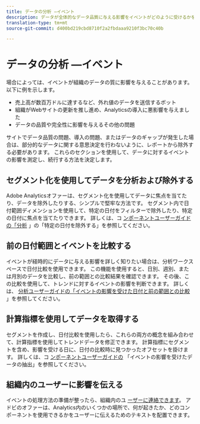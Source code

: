 ```yaml
---
title: データの分析 —イベント
description: データが全体的なデータ品質に与える影響をイベントがどのように受けるかを把握します。
translation-type: tm+mt
source-git-commit: d400bd219cbd8710f2a2fbdaaa9210f3bc70c40b

---
```



# データの分析 —イベント

場合によっては、イベントが組織のデータの質に影響を与えることがあります。 以下に例を示します。

* 売上高が数百万ドルに達するなど、外れ値のデータを送信するボット
* 組織がWebサイトの更新を推し進め、Analyticsの導入に悪影響を与えました
* データの品質や完全性に影響を与えるその他の問題

サイトでデータ品質の問題、導入の問題、またはデータのギャップが発生した場合は、部分的なデータに関する意思決定を行わないように、レポートから除外する必要があります。 これらのセクションを使用して、データに対するイベントの影響を測定し、続行する方法を決定します。

## セグメント化を使用してデータを分析および除外する

Adobe Analyticsオファーは、セグメント化を使用してデータに焦点を当てたり、データを除外したりする、シンプルで堅牢な方法です。 セグメント内で日付範囲ディメンションを使用して、特定の日付をフィルターで除外したり、特定の日付に焦点を当てたりできます。 詳しくは、コ [ンポーネントユーザーガイドの「分析](/help/components/c-segmentation/use-cases/exclude-date-range.md) 」の「特定の日付を除外する」を参照してください。

## 前の日付範囲とイベントを比較する

イベントが経時的にデータに与える影響を詳しく知りたい場合は、分析ワークスペースで日付比較を使用できます。 この機能を使用すると、日別、週別、または月別のデータを比較し、前の範囲との比較結果を確認できます。 その後、この比較を使用して、トレンドに対するイベントの影響を判断できます。 詳しくは、 [分析ユーザーガイドの「イベントの影響を受けた日付と前の範囲との比較](/help/analyze/analysis-workspace/components/calendar-date-ranges/compare-event.md) 」を参照してください。

## 計算指標を使用してデータを取得する

セグメントを作成し、日付比較を使用したら、これらの両方の概念を組み合わせて、計算指標を使用してトレンドデータを修正できます。 計算指標にセグメントを含め、影響を受ける日に、日付の比較時に見つかったオフセットを掛けます。 詳しくは、コ [ンポーネントユーザーガイドの](/help/components/c-calcmetrics/cm-events.md) 「イベントの影響を受けたデータの抽出」を参照してください。

## 組織内のユーザーに影響を伝える

イベントの処理方法の準備が整ったら、組織内のユ [ーザーに連絡できます](event/event-communicate.md)。 アドビのオファーは、Analytics内のいくつかの場所で、何が起きたか、どのコンポーネントを使用できるかをユーザーに伝えるためのテキストを配置できます。
